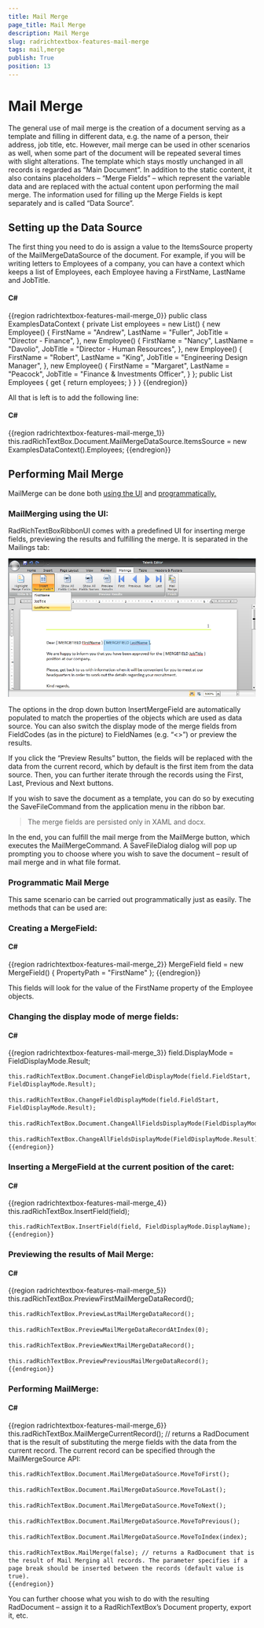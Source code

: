 ```yaml
---
title: Mail Merge
page_title: Mail Merge
description: Mail Merge
slug: radrichtextbox-features-mail-merge
tags: mail,merge
publish: True
position: 13
---
```


# Mail Merge



The general use of mail merge is the creation of a document serving as a template and filling in different data, e.g. the name of a person, their address, job title, etc. However, mail merge can be used in other scenarios as well, when some part of the document will be repeated several times with slight alterations.
        The template which stays mostly unchanged in all records is regarded as “Main Document”. In addition to the static content, it also contains placeholders – “Merge Fields” – which represent the variable data and are replaced with the actual content upon performing the mail merge. The information used for filling up the Merge Fields is kept separately and is called “Data Source”.
      

## Setting up the Data Source

The first thing you need to do is assign a value to the ItemsSource property of the MailMergeDataSource of the document. For example, if you will be writing letters to Employees of a company, you can have a context which keeps a list of Employees, each Employee having a FirstName, LastName and JobTitle.

#### __C#__

{{region radrichtextbox-features-mail-merge_0}}
	public class ExamplesDataContext
	    {
	        private List<Employee> employees = new List<Employee>()
	                    {
	                        new Employee()
	                        {
	                            FirstName = "Andrew",
	                            LastName = "Fuller", 
	                            JobTitle = "Director - Finance",
	                        }, 
	                        new Employee()
	                        {
	                            FirstName = "Nancy",
	                            LastName = "Davolio", 
	                            JobTitle = "Director - Human Resources",
	                        },
	                        new Employee()
	                        {
	                            FirstName = "Robert",
	                            LastName = "King", 
	                            JobTitle = "Engineering Design Manager",
	                        },
	                        new Employee()
	                        {
	                            FirstName = "Margaret",
	                            LastName = "Peacock", 
	                            JobTitle = "Finance & Investments Officer",
	                        }
	                    };
	        public List<Employee> Employees
	        {
	            get
	            {
	                return employees;
	            } 
	        }
	    }
	{{endregion}}



All that is left is to add the following line:

#### __C#__

{{region radrichtextbox-features-mail-merge_1}}
	this.radRichTextBox.Document.MailMergeDataSource.ItemsSource = new ExamplesDataContext().Employees;
	{{endregion}}



## Performing Mail Merge

MailMerge can be done both [using the UI](#mailmerging-using-the-ui:)
          and [programmatically.](#programmatic-mail-merge)

### MailMerging using the UI:

RadRichTextBoxRibbonUI comes with a predefined UI for inserting merge fields, previewing the results and fulfilling the merge. It is separated in the Mailings tab: 

![](images/RadRichTextBox_Features_MailMerge.png)

The options in the drop down button InsertMergeField are automatically populated to match the properties of the objects which are used as data source. You can also switch the display mode of the merge fields from FieldCodes (as in the picture) to FieldNames (e.g. “<<FirstName>>”) or preview the results.
            

If you click the “Preview Results” button, the fields will be replaced with the data from the current record, which by default is the first item from the data source. Then, you can further iterate through the records using the First, Last, Previous and Next buttons.

If you wish to save the document as a template, you can do so by executing the SaveFileCommand from the application menu in the ribbon bar. 

>The merge fields are persisted only in XAML and docx.

In the end, you can fulfill the mail merge from the MailMerge button, which executes the MailMergeCommand. A SaveFileDialog dialog will pop up prompting you to choose where you wish to save the document – result of mail merge and in what file format. 



### Programmatic Mail Merge

This same scenario can be carried out programmatically just as easily. The methods that can be used are:
            

### Creating a MergeField:



#### __C#__

{{region radrichtextbox-features-mail-merge_2}}
	MergeField field = new MergeField() { PropertyPath = "FirstName" };
	{{endregion}}



This fields will look for the value of the FirstName property of the Employee objects.

### Changing the display mode of merge fields:

#### __C#__

{{region radrichtextbox-features-mail-merge_3}}
	field.DisplayMode = FieldDisplayMode.Result; 
	
	this.radRichTextBox.Document.ChangeFieldDisplayMode(field.FieldStart, FieldDisplayMode.Result); 
	
	this.radRichTextBox.ChangeFieldDisplayMode(field.FieldStart, FieldDisplayMode.Result); 
	
	this.radRichTextBox.Document.ChangeAllFieldsDisplayMode(FieldDisplayMode.Result); 
	
	this.radRichTextBox.ChangeAllFieldsDisplayMode(FieldDisplayMode.Result);
	{{endregion}}



### Inserting a MergeField at the current position of the caret:

#### __C#__

{{region radrichtextbox-features-mail-merge_4}}
	this.radRichTextBox.InsertField(field); 
	
	this.radRichTextBox.InsertField(field, FieldDisplayMode.DisplayName);
	{{endregion}}



### Previewing the results of Mail Merge:

#### __C#__

{{region radrichtextbox-features-mail-merge_5}}
	this.radRichTextBox.PreviewFirstMailMergeDataRecord();
	
	this.radRichTextBox.PreviewLastMailMergeDataRecord();
	
	this.radRichTextBox.PreviewMailMergeDataRecordAtIndex(0);
	
	this.radRichTextBox.PreviewNextMailMergeDataRecord();
	
	this.radRichTextBox.PreviewPreviousMailMergeDataRecord();
	{{endregion}}



### Performing MailMerge:

#### __C#__

{{region radrichtextbox-features-mail-merge_6}}
	this.radRichTextBox.MailMergeCurrentRecord(); // returns a RadDocument that is the result of substituting the merge fields with the data from the current record. The current record can be specified through the MailMergeSource API:</para>
	
	this.radRichTextBox.Document.MailMergeDataSource.MoveToFirst();
	
	this.radRichTextBox.Document.MailMergeDataSource.MoveToLast();
	
	this.radRichTextBox.Document.MailMergeDataSource.MoveToNext();
	
	this.radRichTextBox.Document.MailMergeDataSource.MoveToPrevious();
	
	this.radRichTextBox.Document.MailMergeDataSource.MoveToIndex(index);
	
	this.radRichTextBox.MailMerge(false); // returns a RadDocument that is the result of Mail Merging all records. The parameter specifies if a page break should be inserted between the records (default value is true).
	{{endregion}}



You can further choose what you wish to do with the resulting RadDocument – assign it to a RadRichTextBox’s Document property, export it, etc.
